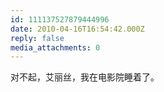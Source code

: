 ```yaml
---
id: 111137527879444996
date: 2010-04-16T16:54:42.000Z
reply: false
media_attachments: 0
---
```


对不起，艾丽丝，我在电影院睡着了。

